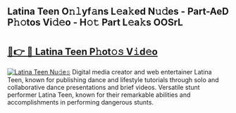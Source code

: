 ## Latina Teen O𝚗𝚕yf𝚊ns L𝚎a𝚔ed N𝚞𝚍es - Part-AeD P𝚑𝚘tos Vi𝚍𝚎o - H𝚘𝚝 Part L𝚎a𝚔s OOSrL

# <h2><a href="http://kf10o1q.oniu.top/?m=Latina+Teen">🔗👉 🔴 Latina Teen P𝚑ot𝚘𝚜 V𝚒d𝚎o</a></h2>

[![Latina Teen Nu𝚍e𝚜](https://i.imgur.com/0qMVB7G.gif)](http://kf10o1q.oniu.top/?m=Latina+Teen)
Digital media creator and web entertainer Latina Teen, known for publishing dance and lifestyle tutorials through solo and collaborative dance presentations and brief videos. Versatile stunt performer Latina Teen, known for their remarkable abilities and accomplishments in performing dangerous stunts.  

